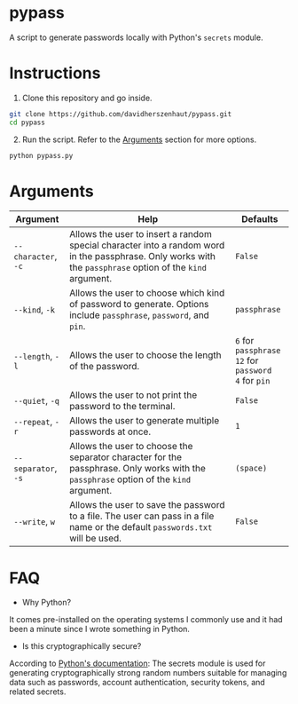 # pypass

A script to generate passwords locally with Python's `secrets` module.

# Instructions

1. Clone this repository and go inside.

```bash
git clone https://github.com/davidherszenhaut/pypass.git
cd pypass
```

2. Run the script. Refer to the [Arguments](#arguments) section for more options.

```bash
python pypass.py
```

# Arguments

| Argument            | Help                                                                                                                                                       | Defaults
| --------            | ----                                                                                                                                                       | --------
| `--character`, `-c` | Allows the user to insert a random special character into a random word in the passphrase. Only works with the `passphrase` option of the `kind` argument. | `False`
| `--kind`, `-k`      | Allows the user to choose which kind of password to generate. Options include `passphrase`, `password`, and `pin`.                                         | `passphrase`
| `--length`, `-l`    | Allows the user to choose the length of the password.                                                                                                      | `6` for `passphrase` <br> `12` for `password` <br> `4` for `pin`
| `--quiet`, `-q`     | Allows the user to not print the password to the terminal.                                                                                                 | `False`
| `--repeat`, `-r`    | Allows the user to generate multiple passwords at once.                                                                                                    | `1`
| `--separator`, `-s` | Allows the user to choose the separator character for the passphrase. Only works with the `passphrase` option of the `kind` argument.                      | `(space)`
| `--write`, `w`      | Allows the user to save the password to a file. The user can pass in a file name or the default `passwords.txt` will be used.                              | `False`

# FAQ

* Why Python?

It comes pre-installed on the operating systems I commonly use and it had been a minute since I wrote something in Python.

* Is this cryptographically secure?

According to [Python's documentation](https://docs.python.org/3/library/secrets.html): The secrets module is used for generating cryptographically strong random numbers suitable for managing data such as passwords, account authentication, security tokens, and related secrets.